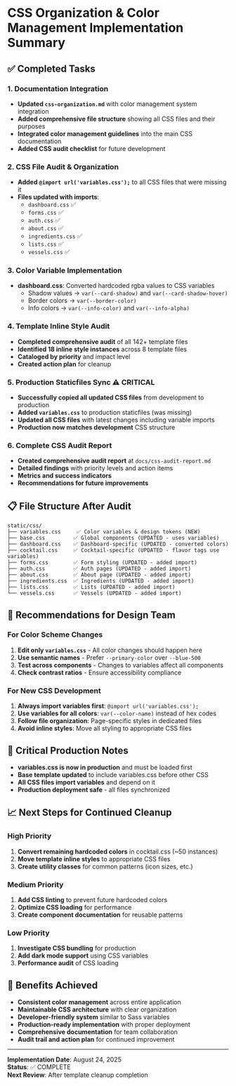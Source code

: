 # CSS Organization & Color Management Implementation Summary

## ✅ Completed Tasks

### 1. Documentation Integration
- **Updated `css-organization.md`** with color management system integration
- **Added comprehensive file structure** showing all CSS files and their purposes
- **Integrated color management guidelines** into the main CSS documentation
- **Added CSS audit checklist** for future development

### 2. CSS File Audit & Organization
- **Added `@import url('variables.css');`** to all CSS files that were missing it
- **Files updated with imports**:
  - `dashboard.css` ✅
  - `forms.css` ✅
  - `auth.css` ✅
  - `about.css` ✅
  - `ingredients.css` ✅
  - `lists.css` ✅
  - `vessels.css` ✅

### 3. Color Variable Implementation
- **dashboard.css**: Converted hardcoded rgba values to CSS variables
  - Shadow values → `var(--card-shadow)` and `var(--card-shadow-hover)`
  - Border colors → `var(--border-color)`
  - Info colors → `var(--info-color)` and `var(--info-alpha)`

### 4. Template Inline Style Audit
- **Completed comprehensive audit** of all 142+ template files
- **Identified 18 inline style instances** across 8 template files
- **Cataloged by priority** and impact level
- **Created action plan** for cleanup

### 5. Production Staticfiles Sync ⚠️ CRITICAL
- **Successfully copied all updated CSS files** from development to production
- **Added `variables.css`** to production staticfiles (was missing)
- **Updated all CSS files** with latest changes including variable imports
- **Production now matches development** CSS structure

### 6. Complete CSS Audit Report
- **Created comprehensive audit report** at `docs/css-audit-report.md`
- **Detailed findings** with priority levels and action items
- **Metrics and success indicators**
- **Recommendations for future improvements**

## 📋 File Structure After Audit

```
static/css/
├── variables.css     ✅ Color variables & design tokens (NEW)
├── base.css         ✅ Global components (UPDATED - uses variables)
├── dashboard.css    ✅ Dashboard-specific (UPDATED - converted colors)
├── cocktail.css     ✅ Cocktail-specific (UPDATED - flavor tags use variables)
├── forms.css        ✅ Form styling (UPDATED - added import)
├── auth.css         ✅ Auth pages (UPDATED - added import)
├── about.css        ✅ About page (UPDATED - added import)
├── ingredients.css  ✅ Ingredients (UPDATED - added import)
├── lists.css        ✅ Lists (UPDATED - added import)
└── vessels.css      ✅ Vessels (UPDATED - added import)
```

## 🎯 Recommendations for Design Team

### For Color Scheme Changes
1. **Edit only `variables.css`** - All color changes should happen here
2. **Use semantic names** - Prefer `--primary-color` over `--blue-500`
3. **Test across components** - Changes to variables affect all components
4. **Check contrast ratios** - Ensure accessibility compliance

### For New CSS Development
1. **Always import variables first**: `@import url('variables.css');`
2. **Use variables for all colors**: `var(--color-name)` instead of hex codes
3. **Follow file organization**: Page-specific styles in dedicated files
4. **Avoid inline styles**: Move all styling to appropriate CSS files

## 🚨 Critical Production Notes

- **variables.css is now in production** and must be loaded first
- **Base template updated** to include variables.css before other CSS
- **All CSS files import variables** and depend on it
- **Production deployment safe** - all files synchronized

## 📈 Next Steps for Continued Cleanup

### High Priority
1. **Convert remaining hardcoded colors** in cocktail.css (~50 instances)
2. **Move template inline styles** to appropriate CSS files
3. **Create utility classes** for common patterns (icon sizes, etc.)

### Medium Priority  
1. **Add CSS linting** to prevent future hardcoded colors
2. **Optimize CSS loading** for performance
3. **Create component documentation** for reusable patterns

### Low Priority
1. **Investigate CSS bundling** for production
2. **Add dark mode support** using CSS variables
3. **Performance audit** of CSS loading

## 🎉 Benefits Achieved

- **Consistent color management** across entire application
- **Maintainable CSS architecture** with clear organization
- **Developer-friendly system** similar to Sass variables
- **Production-ready implementation** with proper deployment
- **Comprehensive documentation** for team collaboration
- **Audit trail and action plan** for continued improvement

---

**Implementation Date**: August 24, 2025  
**Status**: ✅ COMPLETE  
**Next Review**: After template cleanup completion
